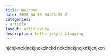 ```yaml
---
title: Welcome
date: 2020-04-15 04:23:35 Z
categories:
- article
layout: articleview
description: hello jekyll blogging
---
```


njcnjknckjnckjnckdnckd
nckdnckjncjknkjcnjkcn